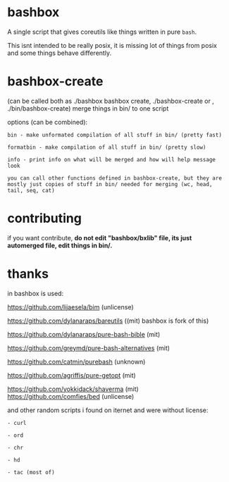 # bashbox

A single script that gives coreutils like things written in pure `bash`.

This isnt intended to be really posix, it is missing lot of things from posix and some things behave differently.

# bashbox-create
(can be called both as ./bashbox bashbox create, ./bashbox-create or , ./bin/bashbox-create)
merge things in bin/ to one script

options (can be combined):

	bin - make unformated compilation of all stuff in bin/ (pretty fast)

	formatbin - make compilation of all stuff in bin/ (pretty slow)

	info - print info on what will be merged and how will help message look

	you can call other functions defined in bashbox-create, but they are mostly just copies of stuff in bin/ needed for merging (wc, head, tail, seq, cat)
	
# contributing
if you want contribute, **do not edit "bashbox/bxlib" file, its just automerged file, edit things in bin/.**

# thanks
in bashbox is used:

https://github.com/lijaesela/bim (unlicense)

https://github.com/dylanaraps/bareutils ((mit) bashbox is fork of this)

https://github.com/dylanaraps/pure-bash-bible (mit)

https://github.com/greymd/pure-bash-alternatives (mit)

https://github.com/catmin/purebash (unknown)

https://github.com/agriffis/pure-getopt (mit)

https://github.com/yokkidack/shaverma (mit)
https://github.com/comfies/bed (unlicense)

and other random scripts i found on iternet and were without license:

	- curl
	
	- ord
	
	- chr
	
	- hd
	
	- tac (most of)


